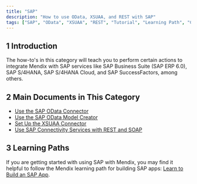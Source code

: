 ```yaml
---
title: "SAP"
description: "How to use OData, XSUAA, and REST with SAP"
tags: ["SAP", "OData", "XSUAA", "REST", "Tutorial", "Learning Path", "Connectivity Services"]
---
```


## 1 Introduction

The how-to's in this category will teach you to perform certain actions to integrate Mendix with SAP services like SAP Business Suite (SAP ERP 6.0), SAP S/4HANA, SAP S/4HANA Cloud, and SAP SuccessFactors, among others.

## 2 Main Documents in This Category

* [Use the SAP OData Connector](use-sap-odata-connector)
* [Use the SAP OData Model Creator](use-sap-odata-model-creator)
* [Set Up the XSUAA Connector](use-sap-xsuaa-connector)
* [Use SAP Connectivity Services with REST and SOAP](sap-destination-with-rest)

## 3 Learning Paths

If you are getting started with using SAP with Mendix, you may find it helpful to follow the Mendix learning path for building SAP apps: [Learn to Build an SAP App](https://gettingstarted.mendixcloud.com/link/path/32). 
